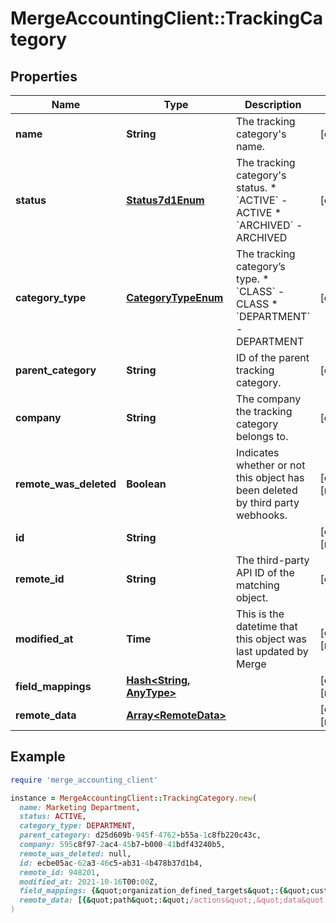 # MergeAccountingClient::TrackingCategory

## Properties

| Name | Type | Description | Notes |
| ---- | ---- | ----------- | ----- |
| **name** | **String** | The tracking category&#39;s name. | [optional] |
| **status** | [**Status7d1Enum**](Status7d1Enum.md) | The tracking category&#39;s status.  * &#x60;ACTIVE&#x60; - ACTIVE * &#x60;ARCHIVED&#x60; - ARCHIVED | [optional] |
| **category_type** | [**CategoryTypeEnum**](CategoryTypeEnum.md) | The tracking category’s type.  * &#x60;CLASS&#x60; - CLASS * &#x60;DEPARTMENT&#x60; - DEPARTMENT | [optional] |
| **parent_category** | **String** | ID of the parent tracking category. | [optional] |
| **company** | **String** | The company the tracking category belongs to. | [optional] |
| **remote_was_deleted** | **Boolean** | Indicates whether or not this object has been deleted by third party webhooks. | [optional][readonly] |
| **id** | **String** |  | [optional][readonly] |
| **remote_id** | **String** | The third-party API ID of the matching object. | [optional] |
| **modified_at** | **Time** | This is the datetime that this object was last updated by Merge | [optional][readonly] |
| **field_mappings** | [**Hash&lt;String, AnyType&gt;**](AnyType.md) |  | [optional][readonly] |
| **remote_data** | [**Array&lt;RemoteData&gt;**](RemoteData.md) |  | [optional][readonly] |

## Example

```ruby
require 'merge_accounting_client'

instance = MergeAccountingClient::TrackingCategory.new(
  name: Marketing Department,
  status: ACTIVE,
  category_type: DEPARTMENT,
  parent_category: d25d609b-945f-4762-b55a-1c8fb220c43c,
  company: 595c8f97-2ac4-45b7-b000-41bdf43240b5,
  remote_was_deleted: null,
  id: ecbe05ac-62a3-46c5-ab31-4b478b37d1b4,
  remote_id: 948201,
  modified_at: 2021-10-16T00:00Z,
  field_mappings: {&quot;organization_defined_targets&quot;:{&quot;custom_key&quot;:&quot;custom_value&quot;},&quot;linked_account_defined_targets&quot;:{&quot;custom_key&quot;:&quot;custom_value&quot;}},
  remote_data: [{&quot;path&quot;:&quot;/actions&quot;,&quot;data&quot;:[&quot;Varies by platform&quot;]}]
)
```

